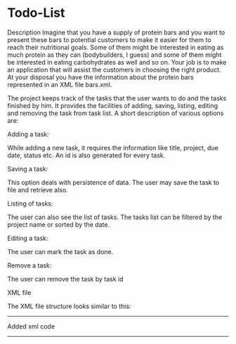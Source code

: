 # Todo-List

Description
Imagine that you have a supply of protein bars and you want to present these bars to potential customers to make it easier for them to reach their nutritional goals. Some of them might be interested in eating as much protein as they can (bodybuilders, I guess) and some of them might be interested in eating carbohydrates as well and so on. Your job is to make an application that will assist the customers in choosing the right product. At your disposal you have the information about the protein bars represented in an XML file bars.xml.

The project keeps track of the tasks that the user wants to do and the tasks finished by him. It provides the facilities of adding, saving, listing, editing and removing the task from task list. A short description of various options are:

Adding a task:

While adding a new task, it requires the information like title, project, due date, status etc. An id is also generated for every task.

Saving a task:

This option deals with persistence of data. The user may save the task to file and retrieve also.

Listing of tasks:

The user can also see the list of tasks. The tasks list can be filtered by the project name or sorted by the date.

Editing a task:

The user can mark the task as done.

Remove a task:

The user can remove the task by task id


XML file

The XML file structure looks similar to this:

---
<module type="JAVA_MODULE" version="4">
  <component name="NewModuleRootManager" inherit-compiler-output="true">
    <exclude-output />
    <content url="file://$MODULE_DIR$">
      <sourceFolder url="file://$MODULE_DIR$/src" isTestSource="false" />
      <sourceFolder url="file://$MODULE_DIR$" isTestSource="false" />
      <sourceFolder url="file://$MODULE_DIR$/test" isTestSource="true" />
    </content>
    <orderEntry type="inheritedJdk" />
    <orderEntry type="sourceFolder" forTests="false" />
    <orderEntry type="module-library">
      <library name="JUnit4">
        <CLASSES>
          <root url="jar://$MAVEN_REPOSITORY$/junit/junit/4.12/junit-4.12.jar!/" />
          <root url="jar://$MAVEN_REPOSITORY$/org/hamcrest/hamcrest-core/1.3/hamcrest-core-1.3.jar!/" />
        </CLASSES>
        <JAVADOC />
        <SOURCES />
      </library>
    </orderEntry>
    <orderEntry type="module-library">
      <library name="JUnit5.4">
        <CLASSES>
          <root url="jar://$MAVEN_REPOSITORY$/org/junit/jupiter/junit-jupiter/5.4.2/junit-jupiter-5.4.2.jar!/" />
          <root url="jar://$MAVEN_REPOSITORY$/org/junit/jupiter/junit-jupiter-api/5.4.2/junit-jupiter-api-5.4.2.jar!/" />
          <root url="jar://$MAVEN_REPOSITORY$/org/apiguardian/apiguardian-api/1.0.0/apiguardian-api-1.0.0.jar!/" />
          <root url="jar://$MAVEN_REPOSITORY$/org/opentest4j/opentest4j/1.1.1/opentest4j-1.1.1.jar!/" />
          <root url="jar://$MAVEN_REPOSITORY$/org/junit/platform/junit-platform-commons/1.4.2/junit-platform-commons-1.4.2.jar!/" />
          <root url="jar://$MAVEN_REPOSITORY$/org/junit/jupiter/junit-jupiter-params/5.4.2/junit-jupiter-params-5.4.2.jar!/" />
          <root url="jar://$MAVEN_REPOSITORY$/org/junit/jupiter/junit-jupiter-engine/5.4.2/junit-jupiter-engine-5.4.2.jar!/" />
          <root url="jar://$MAVEN_REPOSITORY$/org/junit/platform/junit-platform-engine/1.4.2/junit-platform-engine-1.4.2.jar!/" />
        </CLASSES>
        <JAVADOC />
        <SOURCES />
      </library>
    </orderEntry>
  </component>
</module>
Added xml code

---
